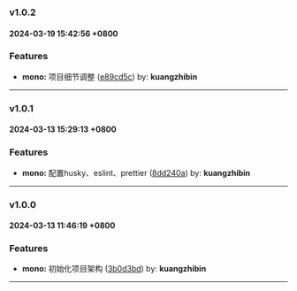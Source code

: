 ### v1.0.2
#### 2024-03-19 15:42:56 +0800

### Features

* **mono:** 项目细节调整  ([e89cd5c](https://github.com/bin-K/monorepo-pnpm-vue/commit/e89cd5c)) by: **kuangzhibin**

---

### v1.0.1
#### 2024-03-13 15:29:13 +0800

### Features

* **mono:** 配置husky、eslint、prettier  ([8dd240a](https://github.com/bin-K/monorepo-pnpm-vue/commit/8dd240a)) by: **kuangzhibin**

---

### v1.0.0
#### 2024-03-13 11:46:19 +0800

### Features

* **mono:** 初始化项目架构  ([3b0d3bd](https://github.com/bin-K/monorepo-pnpm-vue/commit/3b0d3bd)) by: **kuangzhibin**

---
